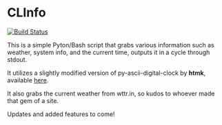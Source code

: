 # CLInfo
[![Build Status](https://travis-ci.org/Miskerest/CLInfo.svg?branch=master)](https://travis-ci.org/Miskerest/CLInfo)

This is a simple Pyton/Bash script that grabs various information such as weather, system info, and the current time, outputs it in a cycle through stdout.

It utilizes a slightly modified version of py-ascii-digital-clock by **htmk**, available [here](https://github.com/htmk/py-ascii-digital-clock).

It also grabs the current weather from wttr.in, so kudos to whoever made that gem of a site.

Updates and added features to come!
